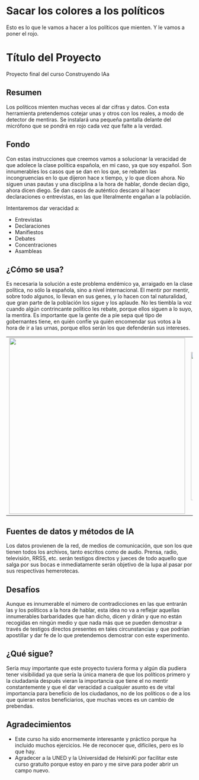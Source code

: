 # Sacar los colores a los políticos
Esto es lo que le vamos a hacer a los políticos que mienten. Y le vamos a poner el rojo.
<!-- Esta es la plantilla de descuento para el proyecto final del curso Building AI,
creado por Reaktor Innovations y la Universidad de Helsinki.
¡Copie la plantilla, péguela en su LÉAME de GitHub y edítela! -->

# Título del Proyecto

Proyecto final del curso Construyendo IAa

## Resumen

Los políticos mienten muchas veces al dar cifras y datos. Con esta herramienta pretendemos cotejar unas y otros con los reales, a modo de detector de mentiras. Se instalará una pequeña pantalla delante del micrófono que se pondrá en rojo cada vez que falte a la verdad.


## Fondo

Con estas instrucciones que creemos vamos a solucionar la veracidad de que adolece la clase política española, en mi caso, ya que soy español. Son innumerables los casos que se dan en los que, se rebaten las incongruencias en lo que dijeron hace x tiempo, y lo que dicen ahora. No siguen unas pautas y una disciplina a la hora de hablar, donde decían digo, ahora dicen diego. Se dan casos de auténtico descaro al hacer declaraciones o entrevistas, en las que literalmente engañan a la población.

Intentaremos dar veracidad a:
* Entrevistas
* Declaraciones
* Manifiestos
* Debates
* Concentraciones
* Asambleas

## ¿Cómo se usa?

Es necesaria la solución a este problema endémico ya, arraigado en la clase política, no sólo la española, sino a nivel internacional. El mentir por mentir, sobre todo algunos, lo llevan en sus genes, y lo hacen con tal naturalidad, que gran parte de la población los sigue y los aplaude. No les tiembla la voz cuando algún contrincante político les rebate, porque ellos siguen a lo suyo, la mentira. Es importante que la gente de a pie sepa qué tipo de gobernantes tiene, en quién confíe ya quién encomendar sus votos a la hora de ir a las urnas, porque ellos serán los que defenderán sus intereses.

<table style="width: 100%; text-align: center;">
  <tr>
    <td style="width: 55%;">
      <img src="https://img.freepik.com/fotos-premium/hombre-siendo-entrevistado-microfono_861143-1564.jpg?w=826" width="475">
    </td>
    <td style="width: 45%;">
      <img src="https://img.freepik.com/fotos-premium/hombre-sosteniendo-microfono-frente-multitud_197463-2772.jpg?w=826" width="400">
    </td>
  </tr>
</table>


## Fuentes de datos y métodos de IA
Los datos provienen de la red, de medios de comunicación, que son los que tienen todos los archivos, tanto escritos como de audio. Prensa, radio, televisión, RRSS, etc. serán testigos directos y jueces de todo aquello que salga por sus bocas e inmediatamente serán objetivo de la lupa al pasar por sus respectivas hemerotecas.

## Desafíos

Aunque es innumerable el número de contradicciones en las que entrarán las y los políticos a la hora de hablar, esta idea no va a reflejar aquellas innumerables barbaridades que han dicho, dicen y dirán y que no están recogidas en ningún medio y que nada más que se pueden demostrar a través de testigos directos presentes en tales circunstancias y que podrían apostillar y dar fe de lo que pretendemos demostrar con este experimento.

## ¿Qué sigue?

Sería muy importante que este proyecto tuviera forma y algún día pudiera tener visibilidad ya que sería la única manera de que los políticos primero y la ciudadanía después vieran la importancia que tiene el no mentir constantemente y que el dar veracidad a cualquier asunto es de vital importancia para beneficio de los ciudadanos, no de los políticos o de a los que quieran estos beneficiarios, que muchas veces es un cambio de prebendas.

## Agradecimientos

* Este curso ha sido enormemente interesante y práctico porque ha incluido muchos ejercicios. He de reconocer que, difíciles, pero es lo que hay.
* Agradecer a la UNED y la Universidad de HelsinKi por facilitar este curso gratuíto porque estoy en paro y me sirve para poder abrir un campo nuevo.
